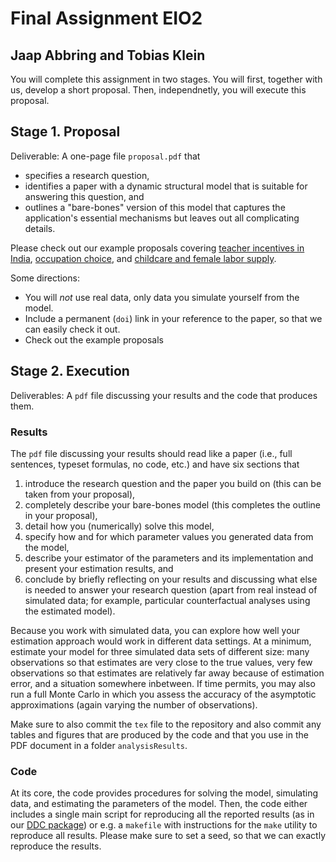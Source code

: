 # Final Assignment EIO2
## Jaap Abbring and Tobias Klein

You will complete this assignment in two stages. You will first, together with us, develop a short proposal. Then, independnetly, you will execute this proposal.

## Stage 1. Proposal 

Deliverable: A one-page file `proposal.pdf` that 
- specifies a research question, 
- identifies a paper with a dynamic structural model that is suitable for answering this question, and 
- outlines a "bare-bones" version of this model that captures the application's essential mechanisms but leaves out all complicating details.

Please check out our example proposals covering [teacher incentives in India](), [occupation choice](), and [childcare and female labor supply]().

Some directions:
- You will _not_ use real data, only data you simulate yourself from the model.
- Include a permanent (`doi`) link in your reference to the paper, so that we can easily check it out.
- Check out the example proposals 

## Stage 2. Execution 

Deliverables: A `pdf` file discussing your results and the code that produces them. 

### Results
The `pdf` file discussing your results should read like a paper (i.e., full sentences, typeset formulas, no code, etc.) and have six sections that
1. introduce the research question and the paper you build on (this can be taken from your proposal),
2. completely describe your bare-bones model (this completes the outline in your proposal),
3. detail how you (numerically) solve this model,
4. specify how and for which parameter values you generated data from the model, 
5. describe your estimator of the parameters and its implementation and present your estimation results, and
6. conclude by briefly reflecting on your results and discussing what else is needed to answer your research question (apart from real instead of simulated data; for example, particular counterfactual analyses using the estimated model). 

Because you work with simulated data, you can explore how well your estimation approach would work in different data settings. At a minimum, estimate your model for three simulated data sets of different size: many observations so that estimates are very close to the true values, very few observations so that estimates are relatively far away because of estimation error, and a situation somewhere inbetween. If time permits, you may also run a full Monte Carlo in which you assess the accuracy of the asymptotic approximations (again varying the number of observations).

Make sure to also commit the `tex` file to the repository and also commit any tables and figures that are produced by the code and that you use in the PDF document in a folder `analysisResults`.

### Code 
At its core, the code provides procedures for solving the model, simulating data, and estimating the parameters of the model. Then, the code either includes a single main script for reproducing all the reported results (as in our [DDC package](https://ddc.abbring.org)) or e.g. a `makefile` with instructions for the `make` utility to reproduce all results.  Please make sure to set a seed, so that we can exactly reproduce the results. 

